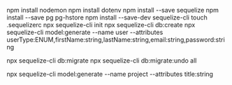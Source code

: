 npm install nodemon
npm install dotenv
npm install --save sequelize
npm install --save pg pg-hstore
npm install --save-dev sequelize-cli
touch .sequelizerc
npx sequelize-cli init
npx sequelize-cli db:create
npx sequelize-cli model:generate --name user --attributes userType:ENUM,firstName:string,lastName:string,email:string,password:string

npx sequelize-cli db:migrate
npx sequelize-cli db:migrate:undo all

npx sequelize-cli model:generate --name project --attributes title:string